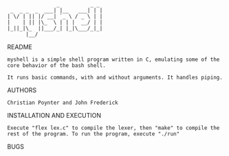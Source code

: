 
                    _          _ _
	 _  _ _  _  ___| |__   ___| | |
	| \/ | || |/ __| `_ \ / _ \ | |
	|    | || |\_  \ | | |  __/ | |
	|_||_|\_  ||___/_| |_|\___/_|_|
          |__/ 


README

	myshell is a simple shell program written in C, emulating some of the core behavior of the bash shell.

	It runs basic commands, with and without arguments. It handles piping. 


AUTHORS
	
	Christian Poynter and John Frederick


INSTALLATION AND EXECUTION

	Execute "flex lex.c" to compile the lexer, then "make" to compile the rest of the program. To run the program, execute "./run"

BUGS

